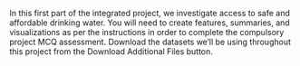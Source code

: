 In this first part of the integrated project, we investigate access to safe and affordable drinking water. You will need to create features, summaries, and visualizations as per the instructions in order to complete the compulsory project MCQ assessment. Download the datasets we’ll be using throughout this project from the Download Additional Files button.

